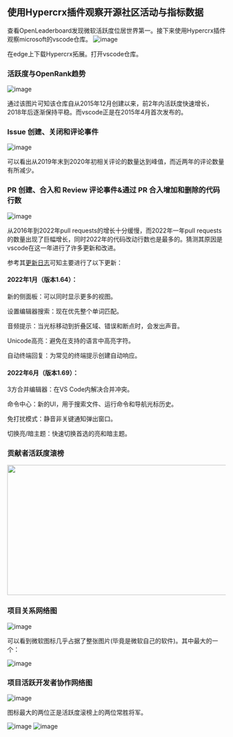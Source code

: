 ## 使用Hypercrx插件观察开源社区活动与指标数据

查看OpenLeaderboard发现微软活跃度位居世界第一。接下来使用Hypercrx插件观察microsoft的vscode仓库。
![image](https://github.com/litterqi/Introduction-to-data-science-and-engineering/assets/123362884/dadf0951-56db-4eec-a3ca-c54d1e0e102b)

在edge上下载Hypercrx拓展。打开vscode仓库。
### 活跃度与OpenRank趋势
![image](https://github.com/litterqi/Introduction-to-data-science-and-engineering/assets/123362884/28ae5697-9e0b-445a-9e00-7df8429cf107)

通过该图片可知该仓库自从2015年12月创建以来，前2年内活跃度快速增长，2018年后逐渐保持平稳。而vscode正是在2015年4月首次发布的。

### Issue 创建、关闭和评论事件
![image](https://github.com/litterqi/Introduction-to-data-science-and-engineering/assets/123362884/40801144-9f84-4852-85cd-371305a8f2dc)

可以看出从2019年末到2020年初相关评论的数量达到峰值，而近两年的评论数量有所减少。

### PR 创建、合入和 Review 评论事件&通过 PR 合入增加和删除的代码行数
![image](https://github.com/litterqi/Introduction-to-data-science-and-engineering/assets/123362884/6f669a35-1d87-4dca-ac88-0e827f430b3f)

从2016年到2022年pull requests的增长十分缓慢，而2022年一年pull requests的数量出现了巨幅增长，同时2022年的代码改动行数也是最多的。猜测其原因是vscode在这一年进行了许多更新和改进。

参考其[更新日志](https://code.visualstudio.com/updates/v1_64)可知主要进行了以下更新：

#### 2022年1月（版本1.64）：

新的侧面板：可以同时显示更多的视图。

设置编辑器搜索：现在优先整个单词匹配。

音频提示：当光标移动到折叠区域、错误和断点时，会发出声音。

Unicode高亮：避免在支持的语言中高亮字符。

自动终端回复：为常见的终端提示创建自动响应。

#### 2022年6月（版本1.69）：

3方合并编辑器：在VS Code内解决合并冲突。

命令中心：新的UI，用于搜索文件、运行命令和导航光标历史。

免打扰模式：静音非关键通知弹出窗口。

切换亮/暗主题：快速切换首选的亮和暗主题。

### 贡献者活跃度滚榜
[<img src="https://img.youtube.com/vi/<VIDEO_ID>/hqdefault.jpg" width="600" height="300"
/>](https://www.youtube.com/embed/<VIDEO_ID>)

### 项目关系网络图
![image](https://github.com/litterqi/Introduction-to-data-science-and-engineering/assets/123362884/57e919d4-71aa-4366-92f1-3584a9fa7d60)

可以看到微软图标几乎占据了整张图片(毕竟是微软自己的软件)。其中最大的一个：

![image](https://github.com/litterqi/Introduction-to-data-science-and-engineering/assets/123362884/3462eeef-61ce-4719-8a54-052834779b4a)

### 项目活跃开发者协作网络图
![image](https://github.com/litterqi/Introduction-to-data-science-and-engineering/assets/123362884/cde8e79d-2801-47e4-8d62-56118569eedc)

图标最大的两位正是活跃度滚榜上的两位常胜将军。

![image](https://github.com/litterqi/Introduction-to-data-science-and-engineering/assets/123362884/575a0513-8431-4520-b7dc-dfd36e3040ca)
![image](https://github.com/litterqi/Introduction-to-data-science-and-engineering/assets/123362884/2e53817b-1a3f-40a5-a3a7-5af413fcf3d2)
